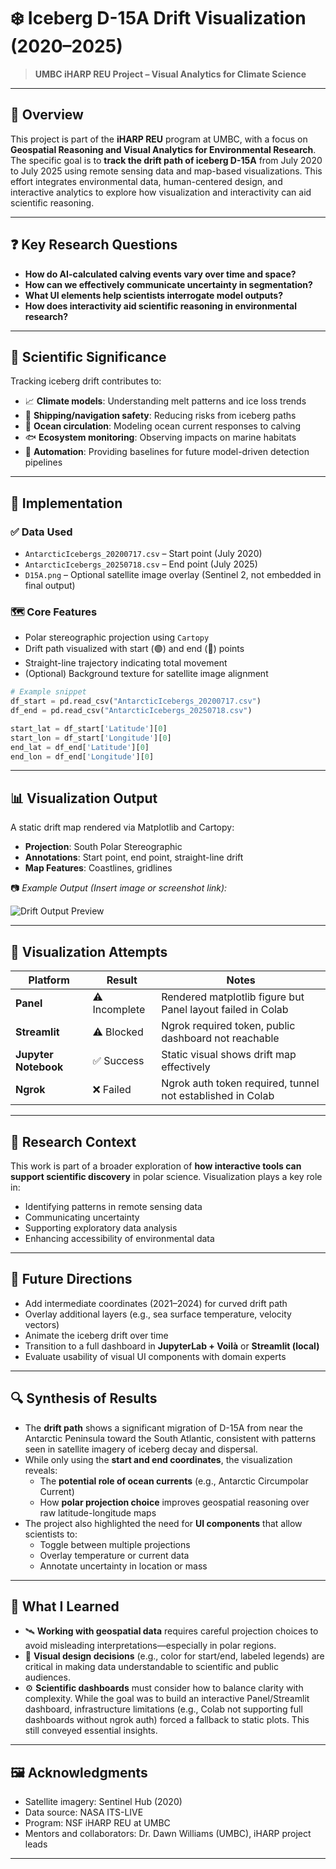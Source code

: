 # ❄️ Iceberg D-15A Drift Visualization (2020–2025)

> **UMBC iHARP REU Project – Visual Analytics for Climate Science**

---

## 📌 Overview

This project is part of the **iHARP REU** program at UMBC, with a focus on **Geospatial Reasoning and Visual Analytics for Environmental Research**. The specific goal is to **track the drift path of iceberg D-15A** from July 2020 to July 2025 using remote sensing data and map-based visualizations. This effort integrates environmental data, human-centered design, and interactive analytics to explore how visualization and interactivity can aid scientific reasoning.

---

## ❓ Key Research Questions

- **How do AI-calculated calving events vary over time and space?**
- **How can we effectively communicate uncertainty in segmentation?**
- **What UI elements help scientists interrogate model outputs?**
- **How does interactivity aid scientific reasoning in environmental research?**

---

## 🧊 Scientific Significance

Tracking iceberg drift contributes to:

- 📈 **Climate models**: Understanding melt patterns and ice loss trends  
- 🚢 **Shipping/navigation safety**: Reducing risks from iceberg paths  
- 🌊 **Ocean circulation**: Modeling ocean current responses to calving  
- 🐟 **Ecosystem monitoring**: Observing impacts on marine habitats  
- 🤖 **Automation**: Providing baselines for future model-driven detection pipelines  

---

## 🧪 Implementation

### ✅ Data Used

- `AntarcticIcebergs_20200717.csv` – Start point (July 2020)  
- `AntarcticIcebergs_20250718.csv` – End point (July 2025)  
- `D15A.png` – Optional satellite image overlay (Sentinel 2, not embedded in final output)

### 🗺️ Core Features

- Polar stereographic projection using `Cartopy`  
- Drift path visualized with start (🟢) and end (🔴) points  
- Straight-line trajectory indicating total movement  
- (Optional) Background texture for satellite image alignment  

```python
# Example snippet
df_start = pd.read_csv("AntarcticIcebergs_20200717.csv")
df_end = pd.read_csv("AntarcticIcebergs_20250718.csv")

start_lat = df_start['Latitude'][0]
start_lon = df_start['Longitude'][0]
end_lat = df_end['Latitude'][0]
end_lon = df_end['Longitude'][0]
```

---

## 📊 Visualization Output

A static drift map rendered via Matplotlib and Cartopy:

- **Projection**: South Polar Stereographic
- **Annotations**: Start point, end point, straight-line drift
- **Map Features**: Coastlines, gridlines

📷 _Example Output (Insert image or screenshot link):_

![Drift Output Preview]((https://github.com/jdrakes21/Visual-Analytics-for-Climate-Science/blob/main/Iceberg%20drift%20path.png))

---

## 🧪 Visualization Attempts

| Platform       | Result      | Notes |
|----------------|-------------|-------|
| **Panel**      | ⚠️ Incomplete | Rendered matplotlib figure but Panel layout failed in Colab |
| **Streamlit**  | ⚠️ Blocked   | Ngrok required token, public dashboard not reachable |
| **Jupyter Notebook** | ✅ Success | Static visual shows drift map effectively |
| **Ngrok**      | ❌ Failed    | Ngrok auth token required, tunnel not established in Colab |

---

## 📘 Research Context

This work is part of a broader exploration of **how interactive tools can support scientific discovery** in polar science. Visualization plays a key role in:

- Identifying patterns in remote sensing data  
- Communicating uncertainty  
- Supporting exploratory data analysis  
- Enhancing accessibility of environmental data  

---

## 🔮 Future Directions

- Add intermediate coordinates (2021–2024) for curved drift path  
- Overlay additional layers (e.g., sea surface temperature, velocity vectors)  
- Animate the iceberg drift over time  
- Transition to a full dashboard in **JupyterLab + Voilà** or **Streamlit (local)**  
- Evaluate usability of visual UI components with domain experts  

---

## 🔍 Synthesis of Results

- The **drift path** shows a significant migration of D-15A from near the Antarctic Peninsula toward the South Atlantic, consistent with patterns seen in satellite imagery of iceberg decay and dispersal.
- While only using the **start and end coordinates**, the visualization reveals:
  - The **potential role of ocean currents** (e.g., Antarctic Circumpolar Current)
  - How **polar projection choice** improves geospatial reasoning over raw latitude-longitude maps
- The project also highlighted the need for **UI components** that allow scientists to:
  - Toggle between multiple projections
  - Overlay temperature or current data
  - Annotate uncertainty in location or mass

---

## 🤔 What I Learned

- 🛰️ **Working with geospatial data** requires careful projection choices to avoid misleading interpretations—especially in polar regions.
- 🧭 **Visual design decisions** (e.g., color for start/end, labeled legends) are critical in making data understandable to scientific and public audiences.
- ⚙️ **Scientific dashboards** must consider how to balance clarity with complexity. While the goal was to build an interactive Panel/Streamlit dashboard, infrastructure limitations (e.g., Colab not supporting full dashboards without ngrok auth) forced a fallback to static plots. This still conveyed essential insights.

---

## 🖼️ Acknowledgments

- Satellite imagery: Sentinel Hub (2020)  
- Data source: NASA ITS-LIVE  
- Program: NSF iHARP REU at UMBC  
- Mentors and collaborators: Dr. Dawn Williams (UMBC), iHARP project leads  

---
